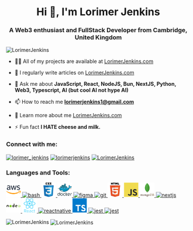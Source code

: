<h1 align="center">Hi 👋, I'm Lorimer Jenkins</h1>
<h3 align="center">A Web3 enthusiast and FullStack Developer from Cambridge, United Kingdom</h3>

<p align="left"> <img src="https://komarev.com/ghpvc/?username=LorimerJenkins&label=Profile%20views&color=0e75b6&style=flat" alt="LorimerJenkins" /> </p>

- 👨‍💻 All of my projects are available at [LorimerJenkins.com](LorimerJenkins.com)

- 📝 I regularly write articles on [LorimerJenkins.com](LorimerJenkins.com)

- 💬 Ask me about **JavaScript, React, NodeJS, Bun, NextJS, Python, Web3, Typescript, AI (but cool AI not hype AI)**

- 📫 How to reach me **lorimerjenkins1@gmail.com**

- 📄 Learn more about me [LorimerJenkins.com](LorimerJenkins.com)

- ⚡ Fun fact **I HATE cheese and milk.**

<h3 align="left">Connect with me:</h3>
<p align="left">
<a href="https://twitter.com/lorimer_jenkins" target="blank"><img align="center" src="https://raw.githubusercontent.com/rahuldkjain/github-profile-readme-generator/master/src/images/icons/Social/twitter.svg" alt="lorimer_jenkins" height="30" width="40" /></a>
<a href="https://linkedin.com/in/lorimerjenkins" target="blank"><img align="center" src="https://raw.githubusercontent.com/rahuldkjain/github-profile-readme-generator/master/src/images/icons/Social/linked-in-alt.svg" alt="lorimerjenkins" height="30" width="40" /></a>
<a href="https://www.youtube.com/c/LorimerJenkins" target="blank"><img align="center" src="https://raw.githubusercontent.com/rahuldkjain/github-profile-readme-generator/master/src/images/icons/Social/youtube.svg" alt="LorimerJenkins" height="30" width="40" /></a>
</p>

<h3 align="left">Languages and Tools:</h3>
<p align="left"> 

<a href="https://aws.amazon.com" target="_blank" rel="noreferrer"> <img src="https://raw.githubusercontent.com/devicons/devicon/master/icons/amazonwebservices/amazonwebservices-original-wordmark.svg" alt="aws" width="40" height="40"/> </a> <a href="https://www.gnu.org/software/bash/" target="_blank" rel="noreferrer"> <img src="https://www.vectorlogo.zone/logos/gnu_bash/gnu_bash-icon.svg" alt="bash" width="40" height="40"/> </a> <a href="https://www.w3schools.com/css/" target="_blank" rel="noreferrer"> <img src="https://raw.githubusercontent.com/devicons/devicon/master/icons/css3/css3-original-wordmark.svg" alt="css3" width="40" height="40"/> </a> <a href="https://www.docker.com/" target="_blank" rel="noreferrer"> <img src="https://raw.githubusercontent.com/devicons/devicon/master/icons/docker/docker-original-wordmark.svg" alt="docker" width="40" height="40"/> </a> <a href="https://www.figma.com/" target="_blank" rel="noreferrer"> <img src="https://www.vectorlogo.zone/logos/figma/figma-icon.svg" alt="figma" width="40" height="40"/> </a> <a href="https://git-scm.com/" target="_blank" rel="noreferrer"> <img src="https://www.vectorlogo.zone/logos/git-scm/git-scm-icon.svg" alt="git" width="40" height="40"/> </a> <a href="https://www.w3.org/html/" target="_blank" rel="noreferrer"> <img src="https://raw.githubusercontent.com/devicons/devicon/master/icons/html5/html5-original-wordmark.svg" alt="html5" width="40" height="40"/> </a> <a href="https://developer.mozilla.org/en-US/docs/Web/JavaScript" target="_blank" rel="noreferrer"> <img src="https://raw.githubusercontent.com/devicons/devicon/master/icons/javascript/javascript-original.svg" alt="javascript" width="40" height="40"/> </a> <a href="https://www.mongodb.com/" target="_blank" rel="noreferrer"> <img src="https://raw.githubusercontent.com/devicons/devicon/master/icons/mongodb/mongodb-original-wordmark.svg" alt="mongodb" width="40" height="40"/> </a> <a href="https://nextjs.org/" target="_blank" rel="noreferrer"> <img src="https://cdn.worldvectorlogo.com/logos/nextjs-2.svg" alt="nextjs" width="40" height="40"/> </a> <a href="https://nodejs.org" target="_blank" rel="noreferrer"> <img src="https://raw.githubusercontent.com/devicons/devicon/master/icons/nodejs/nodejs-original-wordmark.svg" alt="nodejs" width="40" height="40"/> </a> <a href="https://reactjs.org/" target="_blank" rel="noreferrer"> <img src="https://raw.githubusercontent.com/devicons/devicon/master/icons/react/react-original-wordmark.svg" alt="react" width="40" height="40"/> </a> <a href="https://reactnative.dev/" target="_blank" rel="noreferrer"> <img src="https://reactnative.dev/img/header_logo.svg" alt="reactnative" width="40" height="40"/> </a> <a href="https://www.typescriptlang.org/" target="_blank" rel="noreferrer"> <img src="https://raw.githubusercontent.com/devicons/devicon/master/icons/typescript/typescript-original.svg" alt="typescript" width="40" height="40"/> </a> <a href="https://jestjs.io" target="_blank" rel="noreferrer"> <img src="https://www.vectorlogo.zone/logos/jestjsio/jestjsio-icon.svg" alt="jest" width="40" height="40"/> </a> </a> <a href="https://bun.sh" target="_blank" rel="noreferrer"> <img src="https://bun.sh/logo.svg" alt="jest" width="40" height="40"/> </a> 

</p>

<p><img align="left" src="https://github-readme-stats.vercel.app/api/top-langs?username=LorimerJenkins&show_icons=true&locale=en&layout=compact" alt="LorimerJenkins" /></p>

<p>&nbsp;<img align="center" src="https://github-readme-stats.vercel.app/api?username=LorimerJenkins&show_icons=true&locale=en" alt="LorimerJenkins" /></p>
